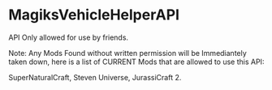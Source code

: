 # MagiksVehicleHelperAPI
API Only allowed for use by friends.

Note: Any Mods Found without written permission will be Immediantely taken down, here is a list of CURRENT Mods that 
are allowed to use this API:

SuperNaturalCraft,
Steven Universe, 
JurassiCraft 2.
